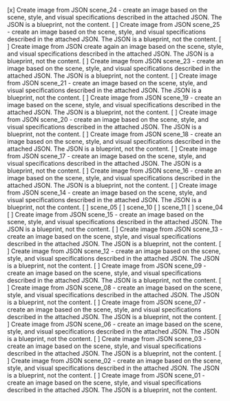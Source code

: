 [x] Create image from JSON scene_24 - create an image based on the scene, style, and visual specifications described in the attached JSON. The JSON is a blueprint, not the content.
[ ] Create image from JSON scene_25 - create an image based on the scene, style, and visual specifications described in the attached JSON. The JSON is a blueprint, not the content.
[ ] Create image from JSON create again an image based on the scene, style, and visual specifications described in the attached JSON. The JSON is a blueprint, not the content.
[ ] Create image from JSON scene_23 - create an image based on the scene, style, and visual specifications described in the attached JSON. The JSON is a blueprint, not the content.
[ ] Create image from JSON scene_21 - create an image based on the scene, style, and visual specifications described in the attached JSON. The JSON is a blueprint, not the content.
[ ] Create image from JSON scene_19 - create an image based on the scene, style, and visual specifications described in the attached JSON. The JSON is a blueprint, not the content.
[ ] Create image from JSON scene_20 - create an image based on the scene, style, and visual specifications described in the attached JSON. The JSON is a blueprint, not the content.
[ ] Create image from JSON scene_18 - create an image based on the scene, style, and visual specifications described in the attached JSON. The JSON is a blueprint, not the content.
[ ] Create image from JSON scene_17 - create an image based on the scene, style, and visual specifications described in the attached JSON. The JSON is a blueprint, not the content.
[ ] Create image from JSON scene_16 - create an image based on the scene, style, and visual specifications described in the attached JSON. The JSON is a blueprint, not the content.
[ ] Create image from JSON scene_14 - create an image based on the scene, style, and visual specifications described in the attached JSON. The JSON is a blueprint, not the content.
[ ] scene_05
[ ] scene_10
[ ] scene_11
[ ] scene_04
[ ] Create image from JSON scene_15 - create an image based on the scene, style, and visual specifications described in the attached JSON. The JSON is a blueprint, not the content.
[ ] Create image from JSON scene_13 - create an image based on the scene, style, and visual specifications described in the attached JSON. The JSON is a blueprint, not the content.
[ ] Create image from JSON scene_12 - create an image based on the scene, style, and visual specifications described in the attached JSON. The JSON is a blueprint, not the content.
[ ] Create image from JSON scene_09 - create an image based on the scene, style, and visual specifications described in the attached JSON. The JSON is a blueprint, not the content.
[ ] Create image from JSON scene_08 - create an image based on the scene, style, and visual specifications described in the attached JSON. The JSON is a blueprint, not the content.
[ ] Create image from JSON scene_07 - create an image based on the scene, style, and visual specifications described in the attached JSON. The JSON is a blueprint, not the content.
[ ] Create image from JSON scene_06 - create an image based on the scene, style, and visual specifications described in the attached JSON. The JSON is a blueprint, not the content.
[ ] Create image from JSON scene_03 - create an image based on the scene, style, and visual specifications described in the attached JSON. The JSON is a blueprint, not the content.
[ ] Create image from JSON scene_02 - create an image based on the scene, style, and visual specifications described in the attached JSON. The JSON is a blueprint, not the content.
[ ] Create image from JSON scene_01 - create an image based on the scene, style, and visual specifications described in the attached JSON. The JSON is a blueprint, not the content.